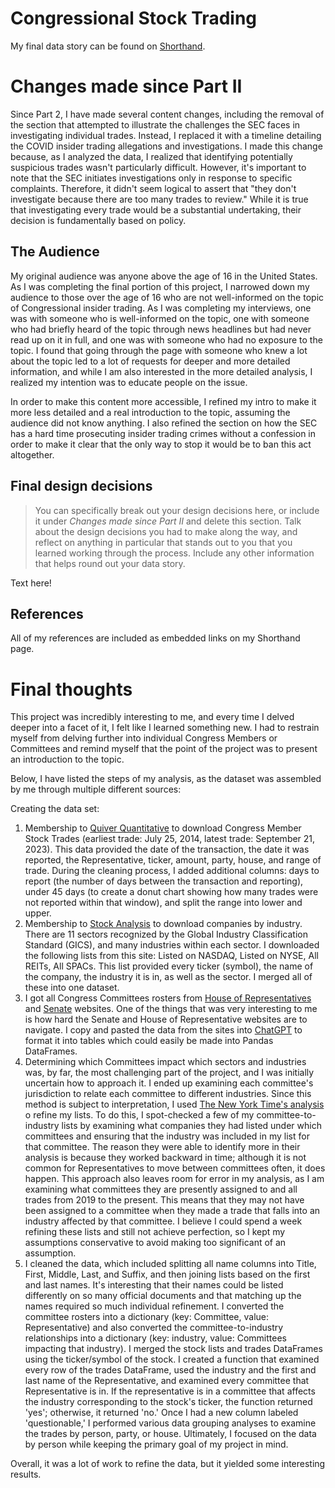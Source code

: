 

# Congressional Stock Trading

 My final data story can be found on [Shorthand](https://carnegiemellon.shorthandstories.com/congressional-stock-trading/).

# Changes made since Part II

Since Part 2, I have made several content changes, including the removal of the section that attempted to illustrate the challenges the SEC faces in investigating individual trades. Instead, I replaced it with a timeline detailing the COVID insider trading allegations and investigations. I made this change because, as I analyzed the data, I realized that identifying potentially suspicious trades wasn't particularly difficult. However, it's important to note that the SEC initiates investigations only in response to specific complaints. Therefore, it didn't seem logical to assert that "they don't investigate because there are too many trades to review." While it is true that investigating every trade would be a substantial undertaking, their decision is fundamentally based on policy.


## The Audience

My original audience was anyone above the age of 16 in the United States. As I was completing the final portion of this project, I narrowed down my audience to those over the age of 16 who are not well-informed on the topic of Congressional insider trading. As I was completing my interviews, one was with someone who is well-informed on the topic, one with someone who had briefly heard of the topic through news headlines but had never read up on it in full, and one was with someone who had no exposure to the topic. I found that going through the page with someone who knew a lot about the topic led to a lot of requests for deeper and more detailed information, and while I am also interested in the more detailed analysis, I realized my intention was to educate people on the issue.

In order to make this content more accessible, I refined my intro to make it more less detailed and a real introduction to the topic, assuming the audience did not know anything. I also refined the section on how the SEC has a hard time prosecuting insider trading crimes without a confession in order to make it clear that the only way to stop it would be to ban this act altogether.

## Final design decisions
> You can specifically break out your design decisions here, or include it under *Changes made since Part II* and delete this section. Talk about the design decisions you had to make along the way, and reflect on anything in particular that stands out to you that you learned working through the process.  Include any other information that helps round out your data story. 

Text here!

## References

All of my references are included as embedded links on my Shorthand page.

# Final thoughts

This project was incredibly interesting to me, and every time I delved deeper into a facet of it, I felt like I learned something new. I had to restrain myself from delving further into individual Congress Members or Committees and remind myself that the point of the project was to present an introduction to the topic.

Below, I have listed the steps of my analysis, as the dataset was assembled by me through multiple different sources:

Creating the data set: 
1. Membership to [Quiver Quantitative](https://www.quiverquant.com/export/) to download Congress Member Stock Trades (earliest trade: July 25, 2014, latest trade: September 21, 2023). This data provided the date of the transaction, the date it was reported, the Representative, ticker, amount, party, house, and range of trade. During the cleaning process, I added additional columns: days to report (the number of days between the transaction and reporting), under 45 days (to create a donut chart showing how many trades were not reported within that window), and split the range into lower and upper.
2. Membership to [Stock Analysis](https://stockanalysis.com/list/) to download companies by industry. There are 11 sectors recognized by the Global Industry Classification Standard (GICS), and many industries within each sector. I downloaded the following lists from this site: Listed on NASDAQ, Listed on NYSE, All REITs, All SPACs. This list provided every ticker (symbol), the name of the company, the industry it is in, as well as the sector. I merged all of these into one dataset.
3. I got all Congress Committees rosters from [House of Representatives](https://www.house.gov/committees) and [Senate](https://www.senate.gov/committees/membership.htm) websites. One of the things that was very interesting to me is how hard the Senate and House of Representative websites are to navigate. I copy and pasted the data from the sites into [ChatGPT](https://chat.openai.com/) to format it into tables which could easily be made into Pandas DataFrames. 
4. Determining which Committees impact which sectors and industries was, by far, the most challenging part of the project, and I was initially uncertain how to approach it. I ended up examining each committee's jurisdiction to relate each committee to different industries. Since this method is subject to interpretation, I used [The New York Time's analysis](https://www.nytimes.com/interactive/2022/09/13/us/politics/congress-members-stock-trading-list.html) o refine my lists. To do this, I spot-checked a few of my committee-to-industry lists by examining what companies they had listed under which committees and ensuring that the industry was included in my list for that committee. The reason they were able to identify more in their analysis is because they worked backward in time; although it is not common for Representatives to move between committees often, it does happen. This approach also leaves room for error in my analysis, as I am examining what committees they are presently assigned to and all trades from 2019 to the present. This means that they may not have been assigned to a committee when they made a trade that falls into an industry affected by that committee. I believe I could spend a week refining these lists and still not achieve perfection, so I kept my assumptions conservative to avoid making too significant of an assumption.
5. I cleaned the data, which included splitting all name columns into Title, First, Middle, Last, and Suffix, and then joining lists based on the first and last names. It's interesting that their names could be listed differently on so many official documents and that matching up the names required so much individual refinement.
I converted the committee rosters into a dictionary (key: Committee, value: Representative) and also converted the committee-to-industry relationships into a dictionary (key: industry, value: Committees impacting that industry).
I merged the stock lists and trades DataFrames using the ticker/symbol of the stock.
I created a function that examined every row of the trades DataFrame, used the industry and the first and last name of the Representative, and examined every committee that Representative is in. If the representative is in a committee that affects the industry corresponding to the stock's ticker, the function returned 'yes'; otherwise, it returned 'no.'
Once I had a new column labeled 'questionable,' I performed various data grouping analyses to examine the trades by person, party, or house. Ultimately, I focused on the data by person while keeping the primary goal of my project in mind.

Overall, it was a lot of work to refine the data, but it yielded some interesting results. 

